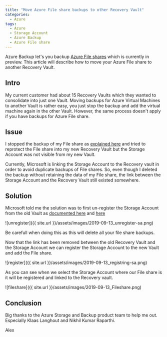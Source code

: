 ```yaml
---
title: "Move Azure File share backups to other Recovery Vault"
categories:
  - Azure
tags:
  - Azure
  - Storage Account
  - Azure Backup
  - Azure File share
---
```


Azure Backup let's you backup [Azure File shares](https://docs.microsoft.com/en-us/azure/backup/backup-azure-files) which is currently in preview. This article will describe how to move your Azure File share to another Recovery Vault.

## Intro

My current customer had about 15 Recovery Vaults which they wanted to consolidate into just one Vault. Moving backups for Azure Virtual Machines to another Vault is rather easy, you just stop the backup and add the virtual machine again in the other Vault. However, the same process doesn't apply if you have backups for Azure File share.

## Issue

I stopped the backup of my File share as [explained here](https://docs.microsoft.com/en-us/azure/backup/backup-azure-files#stop-protecting-an-azure-file-share) and tried to reprotect the File share into my new Recovery Vault but the Storage Account was not visible from my new Vault.

Currently, Microsoft is linking the Storage Account to the Recovery vault in order to avoid duplicate backups of File shares. So, even though I deleted the backup without retaining the data of my File share, the link between the Storage Account and the Recovery Vault still existed somewhere.

## Solution

Microsoft told me the solution was to first un-register the Storage Account from the old Vault as [documented here](https://docs.microsoft.com/en-us/azure/backup/backup-azure-files-faq#can-i-change-the-vault-to-which-i-back-up-my-file-shares) and [here](https://docs.microsoft.com/en-us/azure/backup/troubleshoot-azure-files#configuring-backup)

![unregister]({{ site.url }}/assets/images/2019-09-13_unregister-sa.png)

Be carefull when doing this as this will delete all your file share backups.

Now that the link has been removed between the old Recovery Vault and the Storage Account we can register the Storage Account to the new Vault and add the File share.

![register]({{ site.url }}/assets/images/2019-09-13_registring-sa.png)

As you can see when we select the Storage Account where our File share is it will be registered and linked to the Recovery vault.

![fileshare]({{ site.url }}/assets/images/2019-09-13_Fileshare.png)

## Conclusion

Big thanks to the Azure Storage and Backup product team to help me out. Especially Klaas Langhout and Nikhil Kumar Raparthi.

Alex
